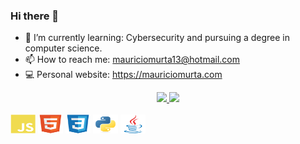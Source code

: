 ### Hi there 👋

- 🌱 I’m currently learning: Cybersecurity and pursuing a degree in computer science.
- 📫 How to reach me: mauriciomurta13@hotmail.com
- 💻 Personal website: https://mauriciomurta.com

<div align="center">
  <a href="https://github.com/MMPodesta">
  <img height="200em" src="https://github-readme-stats-git-masterrstaa-rickstaa.vercel.app/api?username=MMPodesta&show_icons=true&theme=dracula&include_all_commits=true&count_private=true"/>
  <img height="200em" src="https://github-readme-stats-git-masterrstaa-rickstaa.vercel.app/api/top-langs/?username=MMPodesta&langs_count=7&theme=dracula"/></a>
</div>

<div style="display: inline_block"><br>
  <img align="center" alt="Mauricio-Js" height="30" width="40" src="https://raw.githubusercontent.com/devicons/devicon/master/icons/javascript/javascript-plain.svg">
  <img align="center" alt="Mauricio-HTML" height="30" width="40" src="https://raw.githubusercontent.com/devicons/devicon/master/icons/html5/html5-original.svg">
  <img align="center" alt="Mauricio-CSS" height="30" width="40" src="https://raw.githubusercontent.com/devicons/devicon/master/icons/css3/css3-original.svg">
  <img align="center" alt="Mauricio-Python" height="30" width="40" src="https://raw.githubusercontent.com/devicons/devicon/master/icons/python/python-original.svg">
  <img align="center" alt="Mauricio-Python" height="30" width="40" src="https://raw.githubusercontent.com/devicons/devicon/master/icons/java/java-original.svg">
</div>
